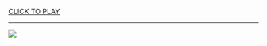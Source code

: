 
<a href="https://premium76.site?title=how_long_is_an_average_nfl_game&ref=13M">CLICK TO PLAY</a></h3>
<hr>

<a href="https://premium76.site?title=how_long_is_an_average_nfl_game&ref=13M"><img src="https://clearcache.store/games.png"></a>



